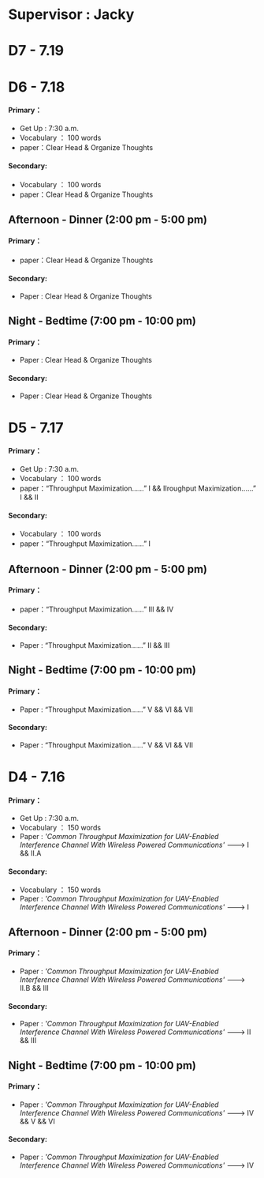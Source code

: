 # **Supervisor : Jacky**

# D7 - 7.19

# D6 - 7.18
#### Primary：
- Get Up : 7:30 a.m.
- Vocabulary ： 100 words
- paper：Clear Head & Organize Thoughts
#### Secondary:
- Vocabulary ： 100 words
- paper：Clear Head & Organize Thoughts
## Afternoon - Dinner (2:00 pm - 5:00 pm)
#### Primary：
- paper：Clear Head & Organize Thoughts
#### Secondary:
- Paper : Clear Head & Organize Thoughts
## Night - Bedtime (7:00 pm - 10:00 pm)
#### Primary：
- Paper : Clear Head & Organize Thoughts
#### Secondary:
- Paper : Clear Head & Organize Thoughts
# D5 - 7.17
#### Primary：
- Get Up : 7:30 a.m.
- Vocabulary ： 100 words
- paper：“Throughput Maximization……” I && IIroughput Maximization……” I && II
#### Secondary:
- Vocabulary ： 100 words
- paper：“Throughput Maximization……” I
## Afternoon - Dinner (2:00 pm - 5:00 pm)
#### Primary：
- paper：“Throughput Maximization……” III && IV
#### Secondary:
- Paper : “Throughput Maximization……” II && III
## Night - Bedtime (7:00 pm - 10:00 pm)
#### Primary：
- Paper : “Throughput Maximization……” V && VI && VII
#### Secondary:
- Paper : “Throughput Maximization……” V && VI && VII
# D4 - 7.16
#### Primary：
- Get Up : 7:30 a.m.
- Vocabulary ： 150 words
- Paper : *'Common Throughput Maximization for UAV-Enabled Interference Channel With Wireless Powered Communications'* ---> I && II.A
#### Secondary:
- Vocabulary ： 150 words
- Paper : *'Common Throughput Maximization for UAV-Enabled Interference Channel With Wireless Powered Communications'* ---> I
## Afternoon - Dinner (2:00 pm - 5:00 pm)
#### Primary：
- Paper : *'Common Throughput Maximization for UAV-Enabled Interference Channel With Wireless Powered Communications'* ---> II.B && III
#### Secondary:
- Paper : *'Common Throughput Maximization for UAV-Enabled Interference Channel With Wireless Powered Communications'* ---> II && III
## Night - Bedtime (7:00 pm - 10:00 pm)
#### Primary：
- Paper : *'Common Throughput Maximization for UAV-Enabled Interference Channel With Wireless Powered Communications'* ---> IV && V && VI
#### Secondary:
- Paper : *'Common Throughput Maximization for UAV-Enabled Interference Channel With Wireless Powered Communications'* ---> IV


